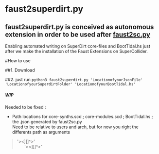 # faust2superdirt.py
## faust2superdirt.py is conceived as autonomous extension in order to be used after [faust2sc.py](https://github.com/madskjeldgaard/faust2sc.py)
Enabling automated writing on SuperDirt core-files and BootTidal.hs just after we make the installation of the Faust Extensions on SuperCollider.

#How to use

##1. Download 

##2. just run `python3 faust2superdirt.py 'LocationofyourJsonFile' 'LocationofyourSuperdirtFolder' 'LocationofyourBootTidal.hs'`
  





##### WIP
Needed to be fixed : 
* Path locations for core-synths.scd ; core-modules.scd ; BootTidal.hs ; the .json generated by faust2sc.py 
  </br> Need to be relative to users and arch, but for now you right the differents path as arguments


> '><]]]^>'
    </br> &nbsp; &nbsp; &nbsp;   '><]]]^>'
